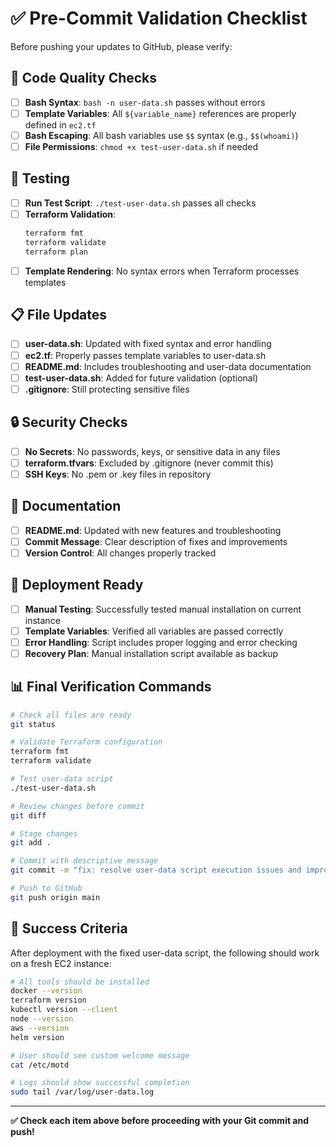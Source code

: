 # ✅ Pre-Commit Validation Checklist

Before pushing your updates to GitHub, please verify:

## 🔧 **Code Quality Checks**

- [ ] **Bash Syntax**: `bash -n user-data.sh` passes without errors
- [ ] **Template Variables**: All `${variable_name}` references are properly defined in `ec2.tf`
- [ ] **Bash Escaping**: All bash variables use `$$` syntax (e.g., `$$(whoami)`)
- [ ] **File Permissions**: `chmod +x test-user-data.sh` if needed

## 🧪 **Testing**

- [ ] **Run Test Script**: `./test-user-data.sh` passes all checks
- [ ] **Terraform Validation**: 
  ```bash
  terraform fmt
  terraform validate
  terraform plan
  ```
- [ ] **Template Rendering**: No syntax errors when Terraform processes templates

## 📋 **File Updates**

- [ ] **user-data.sh**: Updated with fixed syntax and error handling
- [ ] **ec2.tf**: Properly passes template variables to user-data.sh
- [ ] **README.md**: Includes troubleshooting and user-data documentation
- [ ] **test-user-data.sh**: Added for future validation (optional)
- [ ] **.gitignore**: Still protecting sensitive files

## 🔒 **Security Checks**

- [ ] **No Secrets**: No passwords, keys, or sensitive data in any files
- [ ] **terraform.tfvars**: Excluded by .gitignore (never commit this)
- [ ] **SSH Keys**: No .pem or .key files in repository

## 📝 **Documentation**

- [ ] **README.md**: Updated with new features and troubleshooting
- [ ] **Commit Message**: Clear description of fixes and improvements
- [ ] **Version Control**: All changes properly tracked

## 🚀 **Deployment Ready**

- [ ] **Manual Testing**: Successfully tested manual installation on current instance
- [ ] **Template Variables**: Verified all variables are passed correctly
- [ ] **Error Handling**: Script includes proper logging and error checking
- [ ] **Recovery Plan**: Manual installation script available as backup

## 📊 **Final Verification Commands**

```bash
# Check all files are ready
git status

# Validate Terraform configuration
terraform fmt
terraform validate

# Test user-data script
./test-user-data.sh

# Review changes before commit
git diff

# Stage changes
git add .

# Commit with descriptive message
git commit -m "fix: resolve user-data script execution issues and improve reliability"

# Push to GitHub
git push origin main
```

## 🎯 **Success Criteria**

After deployment with the fixed user-data script, the following should work on a fresh EC2 instance:

```bash
# All tools should be installed
docker --version
terraform version
kubectl version --client
node --version
aws --version
helm version

# User should see custom welcome message
cat /etc/motd

# Logs should show successful completion
sudo tail /var/log/user-data.log
```

---

**✅ Check each item above before proceeding with your Git commit and push!**
